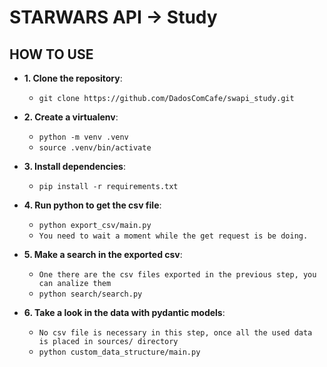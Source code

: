 # STARWARS API -> Study

## HOW TO USE 

* __1. Clone the repository__:
    - `git clone https://github.com/DadosComCafe/swapi_study.git`

* __2. Create a virtualenv__:
    - `python -m venv .venv`
    - `source .venv/bin/activate`

* __3. Install dependencies__:
    - `pip install -r requirements.txt`

* __4. Run python to get the csv file__:
    - `python export_csv/main.py`
    - `You need to wait a moment while the get request is be doing.`

* __5. Make a search in the exported csv__:
    - `One there are the csv files exported in the previous step, you can analize them`
    - `python search/search.py`

* __6. Take a look in the data with pydantic models__:
    - `No csv file is necessary in this step, once all the used data is placed in sources/ directory`
    - `python custom_data_structure/main.py`
